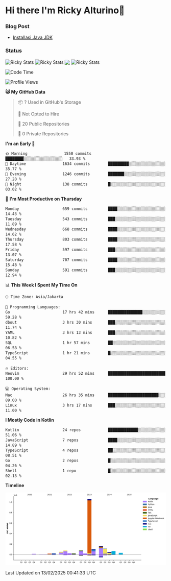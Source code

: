 # Hi there I'm Ricky Alturino👋

### Blog Post

<!-- BLOG-POST-LIST:START -->

- [Installasi Java JDK](https://onirutla.medium.com/installasi-java-jdk-ec701beeb5cb?source=rss-d9d81c918cc9------2)
<!-- BLOG-POST-LIST:END -->

### Status

<img align="center" alt="Ricky Stats" src="https://github-readme-stats.vercel.app/api?username=Alturino&theme=dark&show_icons=true&hide_border=false" />
<img align="center" alt="Ricky Stats" src="https://github-readme-stats.vercel.app/api/top-langs/?username=Alturino&theme=dark&show_icons=true&layout=compact"/>
<img align="center" width="640px" src="https://github-readme-stats.vercel.app/api/wakatime?username=Alturino&layout=compact&hide_border=true&theme=dark">
<img align="center" alt="Ricky Stats" src="https://leetcard.jacoblin.cool/onirutla?border=0&radius=20&ext=activity"/>

<!--START_SECTION:waka-->
![Code Time](http://img.shields.io/badge/Code%20Time-975%20hrs%2035%20mins-blue)

![Profile Views](http://img.shields.io/badge/Profile%20Views-0-blue)

**🐱 My GitHub Data** 

> 📦 ? Used in GitHub's Storage 
 > 
> 🚫 Not Opted to Hire
 > 
> 📜 20 Public Repositories 
 > 
> 🔑 0 Private Repositories 
 > 
**I'm an Early 🐤** 

```text
🌞 Morning                1550 commits        ████████░░░░░░░░░░░░░░░░░   33.93 % 
🌆 Daytime                1634 commits        █████████░░░░░░░░░░░░░░░░   35.77 % 
🌃 Evening                1246 commits        ███████░░░░░░░░░░░░░░░░░░   27.28 % 
🌙 Night                  138 commits         █░░░░░░░░░░░░░░░░░░░░░░░░   03.02 % 
```
📅 **I'm Most Productive on Thursday** 

```text
Monday                   659 commits         ████░░░░░░░░░░░░░░░░░░░░░   14.43 % 
Tuesday                  543 commits         ███░░░░░░░░░░░░░░░░░░░░░░   11.89 % 
Wednesday                668 commits         ████░░░░░░░░░░░░░░░░░░░░░   14.62 % 
Thursday                 803 commits         ████░░░░░░░░░░░░░░░░░░░░░   17.58 % 
Friday                   597 commits         ███░░░░░░░░░░░░░░░░░░░░░░   13.07 % 
Saturday                 707 commits         ████░░░░░░░░░░░░░░░░░░░░░   15.48 % 
Sunday                   591 commits         ███░░░░░░░░░░░░░░░░░░░░░░   12.94 % 
```


📊 **This Week I Spent My Time On** 

```text
🕑︎ Time Zone: Asia/Jakarta

💬 Programming Languages: 
Go                       17 hrs 42 mins      ███████████████░░░░░░░░░░   59.28 % 
dbout                    3 hrs 30 mins       ███░░░░░░░░░░░░░░░░░░░░░░   11.74 % 
YAML                     3 hrs 13 mins       ███░░░░░░░░░░░░░░░░░░░░░░   10.82 % 
SQL                      1 hr 57 mins        ██░░░░░░░░░░░░░░░░░░░░░░░   06.58 % 
TypeScript               1 hr 21 mins        █░░░░░░░░░░░░░░░░░░░░░░░░   04.55 % 

🔥 Editors: 
Neovim                   29 hrs 52 mins      █████████████████████████   100.00 % 

💻 Operating System: 
Mac                      26 hrs 35 mins      ██████████████████████░░░   89.00 % 
Linux                    3 hrs 17 mins       ███░░░░░░░░░░░░░░░░░░░░░░   11.00 % 
```

**I Mostly Code in Kotlin** 

```text
Kotlin                   24 repos            █████████████░░░░░░░░░░░░   51.06 % 
JavaScript               7 repos             ████░░░░░░░░░░░░░░░░░░░░░   14.89 % 
TypeScript               4 repos             ██░░░░░░░░░░░░░░░░░░░░░░░   08.51 % 
Go                       2 repos             █░░░░░░░░░░░░░░░░░░░░░░░░   04.26 % 
Shell                    1 repo              █░░░░░░░░░░░░░░░░░░░░░░░░   02.13 % 
```



**Timeline**

![Lines of Code chart](https://raw.githubusercontent.com/Alturino/Alturino/main/assets/bar_graph.png)


 Last Updated on 13/02/2025 00:41:33 UTC
<!--END_SECTION:waka-->
